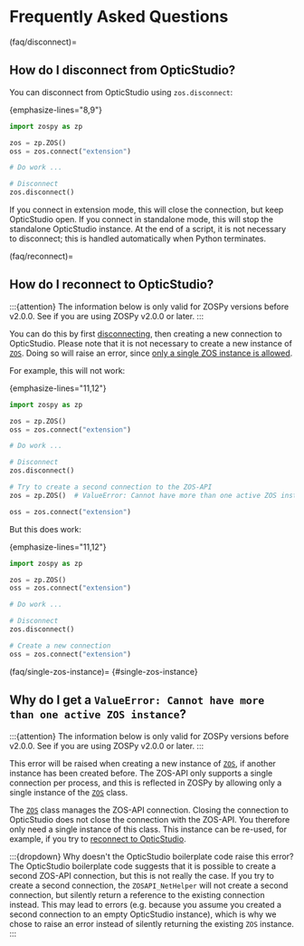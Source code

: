 # Frequently Asked Questions

(faq/disconnect)=
## How do I disconnect from OpticStudio?

You can disconnect from OpticStudio using `zos.disconnect`:

{emphasize-lines="8,9"}
```python
import zospy as zp

zos = zp.ZOS()
oss = zos.connect("extension")

# Do work ...

# Disconnect
zos.disconnect()
```

If you connect in extension mode, this will close the connection, but keep OpticStudio open.
If you connect in standalone mode, this will stop the standalone OpticStudio instance.
At the end of a script, it is not necessary to disconnect; this is handled automatically when Python terminates.

(faq/reconnect)=
## How do I reconnect to OpticStudio?
:::{attention}
The information below is only valid for ZOSPy versions before v2.0.0.
See [](usage/01_connection.md#reconnecting-to-opticstudio) if you are using ZOSPy v2.0.0 or later.
:::

You can do this by first [disconnecting](faq/disconnect), then creating a new connection to OpticStudio.
Please note that it is not necessary to create a new instance of [`ZOS`](zospy.zpcore.ZOS). Doing so will 
raise an error, since [only a single ZOS instance is allowed](faq/single-zos-instance).

For example, this will not work:

{emphasize-lines="11,12"}
```python
import zospy as zp

zos = zp.ZOS()
oss = zos.connect("extension")

# Do work ...

# Disconnect
zos.disconnect()

# Try to create a second connection to the ZOS-API
zos = zp.ZOS()  # ValueError: Cannot have more than one active ZOS instance

oss = zos.connect("extension")
```

But this does work:

{emphasize-lines="11,12"}
```python
import zospy as zp

zos = zp.ZOS()
oss = zos.connect("extension")

# Do work ...

# Disconnect
zos.disconnect()

# Create a new connection
oss = zos.connect("extension")
```

(faq/single-zos-instance)=
{#single-zos-instance}
## Why do I get a `ValueError: Cannot have more than one active ZOS instance`?
:::{attention}
The information below is only valid for ZOSPy versions before v2.0.0.
See [](usage/01_connection.md#zos-manages-the-connection-with-the-zos-api) if you are using ZOSPy v2.0.0 or later.
:::

This error will be raised when creating a new instance of [`ZOS`](zospy.zpcore.ZOS), 
if another instance has been created before. The ZOS-API only supports a single connection per process, and this is
reflected in ZOSPy by allowing only a single instance of the [`ZOS`](zospy.zpcore.ZOS) class.

The [`ZOS`](zospy.zpcore.ZOS) class manages the ZOS-API connection. Closing the connection to OpticStudio 
does not close the connection with the ZOS-API. You therefore only need a single instance of this class. This instance 
can be re-used, for example, if you try to [reconnect to OpticStudio](faq/reconnect).

:::{dropdown} Why doesn't the OpticStudio boilerplate code raise this error?
The OpticStudio boilerplate code suggests that it is possible to create a second ZOS-API connection, but this is not 
really the case. If you try to create a second connection, the `ZOSAPI_NetHelper` will not create a second connection,
but silently return a reference to the existing connection instead. This may lead to errors (e.g. because you assume 
you created a second connection to an empty OpticStudio instance), which is why we chose to raise an error instead of 
silently returning the existing `ZOS` instance.
:::
